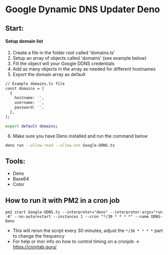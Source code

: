 # Google Dynamic DNS Updater Deno

## Start:

#### Setup domain list

1. Create a file in the folder root called 'domains.ts'
2. Setup an array of objects called 'domains' (see example below)
3. Fill the object will your Google DDNS credentials
4. Add as many objects in the array as needed for different hostnames
5. Export the domain array as default

```bash
// Example domains.ts file
const domains = [
  {
    hostname: '',
    username: '',
    password: '',
  },
];

export default domains;
```

6. Make sure you have Deno installed and run the command below

```bash
deno run --allow-read --allow-net Google-DDNS.ts
```

## Tools:

- Deno
- Base64
- Color

## How to run it with PM2 in a cron job

`pm2 start Google-DDNS.ts --interpreter="deno" --interpreter-args="run -A" --no-autorestart --instances 1 --cron "*/30 * * * *" --name DDNS-Deno`

- This will rerun the script every 30 minutes; adjust the `*/30 * * * *` part to change the frequency
- For help or mor info on how to control timing on a cronjob -> https://crontab.guru/
